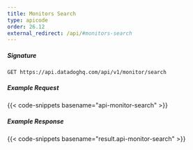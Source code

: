 ```yaml
---
title: Monitors Search
type: apicode
order: 26.12
external_redirect: /api/#monitors-search
---
```


##### Signature
`GET https://api.datadoghq.com/api/v1/monitor/search`
##### Example Request
{{< code-snippets basename="api-monitor-search" >}}
##### Example Response
{{< code-snippets basename="result.api-monitor-search" >}}

